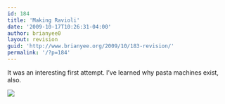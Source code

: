 ```yaml
---
id: 184
title: 'Making Ravioli'
date: '2009-10-17T10:26:31-04:00'
author: brianyee0
layout: revision
guid: 'http://www.brianyee.org/2009/10/183-revision/'
permalink: '/?p=184'
---
```


It was an interesting first attempt. I’ve learned why pasta machines exist, also.

[![](https://i0.wp.com/www.brianyee.org/wp-content/uploads/2009/10/p_1600_1200_D51A2A70-DAC7-4BE5-9468-45B83C7BF3F4.jpeg?resize=225%2C300)](https://i0.wp.com/www.brianyee.org/wp-content/uploads/2009/10/p_1600_1200_D51A2A70-DAC7-4BE5-9468-45B83C7BF3F4.jpeg)